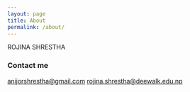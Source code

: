 ```yaml
---
layout: page
title: About
permalink: /about/
---
```


ROJINA SHRESTHA

### Contact me

[anijorshrestha@gmail.com](mailto:anijorshrestha@gmail.com)
[rojina.shrestha@deewalk.edu.np](mailto:rojina.shrestha@deerwalk.edu.np)
